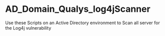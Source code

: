 # AD_Domain_Qualys_log4jScanner
Use these Scripts on an Active Directory environment to Scan all server for the Log4j vulnerability 

